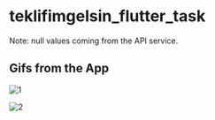 # teklifimgelsin_flutter_task

Note: null values coming from the API service.

## Gifs from the App

![1](https://user-images.githubusercontent.com/67283777/152608128-cfcbb045-4fc6-42b5-86e4-339b9ce47919.gif)

![2](https://user-images.githubusercontent.com/67283777/152608134-d1a4394d-bd5a-4384-b254-e2bb96821e02.gif)


